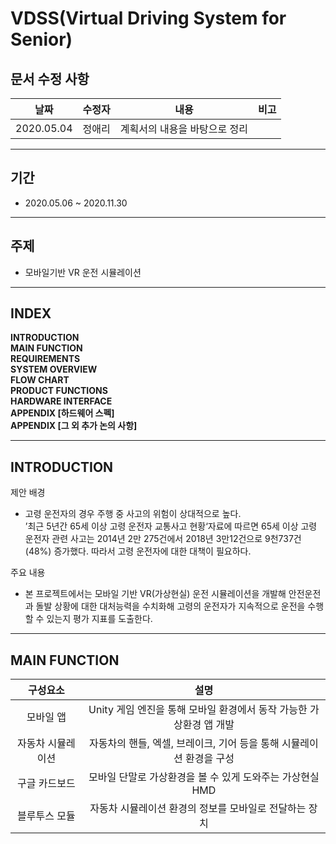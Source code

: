 # VDSS(Virtual Driving System for Senior)

## 문서 수정 사항
| <center>날짜<center> | <center>수정자<center> | <center>내용<center> | <center>비고<center> |
|:--------------------:|:---------------------:|:--------------------:|:--------------------:|
|2020.05.04            |정애리                  |계획서의 내용을 바탕으로 정리|   |

-----

## 기간
- 2020.05.06 ~ 2020.11.30

-----

## 주제
- 모바일기반 VR 운전 시뮬레이션

-----

## INDEX
**INTRODUCTION**   
**MAIN FUNCTION**  
**REQUIREMENTS**  
**SYSTEM OVERVIEW**  
**FLOW CHART**  
**PRODUCT FUNCTIONS**  
**HARDWARE INTERFACE**  
**APPENDIX [하드웨어 스펙]**  
**APPENDIX [그 외 추가 논의 사항]**  

-----

## INTRODUCTION
제안 배경
- 고령 운전자의 경우 주행 중 사고의 위험이 상대적으로 높다.  
’최근 5년간 65세 이상 고령 운전자 교통사고 현황‘자료에 따르면 65세 이상 고령 운전자 관련 사고는 2014년 2만 275건에서 2018년 3만12건으로 9천737건(48%) 증가했다. 따라서 고령 운전자에 대한 대책이 필요하다.

주요 내용
- 본 프로젝트에서는 모바일 기반 VR(가상현실) 운전 시뮬레이션을 개발해 안전운전과 돌발 상황에 대한 대처능력을 수치화해 고령의 운전자가 지속적으로 운전을 수행할 수 있는지 평가 지표를 도출한다.

-----

## MAIN FUNCTION
| 구성요소 | 설명 |
|:-----:|:-----:|
| 모바일 앱 | Unity 게임 엔진을 통해 모바일 환경에서 동작 가능한 가상환경 앱 개발 |
| 자동차 시뮬레이션 | 자동차의 핸들, 엑셀, 브레이크, 기어 등을 통해 시뮬레이션 환경을 구성 |
| 구글 카드보드 | 모바일 단말로 가상환경을 볼 수 있게 도와주는 가상현실 HMD |
| 블루투스 모듈 | 자동차 시뮬레이션 환경의 정보를 모바일로 전달하는 장치 |
